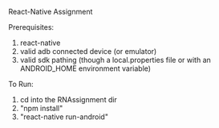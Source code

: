 React-Native Assignment

Prerequisites:
1) react-native
2) valid adb connected device (or emulator)
3) valid sdk pathing (though a local.properties file or with an ANDROID_HOME environment variable)

To Run:

1) cd into the RNAssignment dir
2) "npm install"
3) "react-native run-android"
